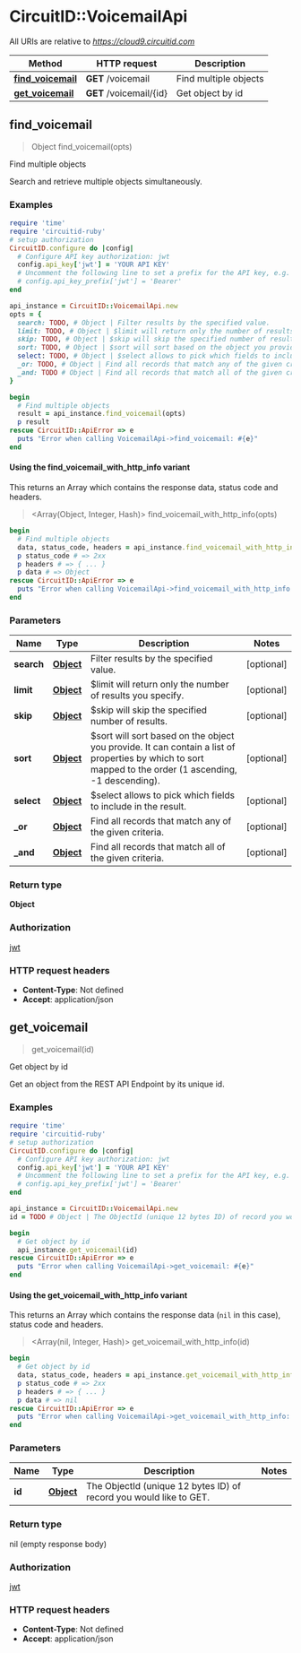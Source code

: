 # CircuitID::VoicemailApi

All URIs are relative to *https://cloud9.circuitid.com*

| Method | HTTP request | Description |
| ------ | ------------ | ----------- |
| [**find_voicemail**](VoicemailApi.md#find_voicemail) | **GET** /voicemail | Find multiple objects |
| [**get_voicemail**](VoicemailApi.md#get_voicemail) | **GET** /voicemail/{id} | Get object by id |


## find_voicemail

> Object find_voicemail(opts)

Find multiple objects

Search and retrieve multiple objects simultaneously. 

### Examples

```ruby
require 'time'
require 'circuitid-ruby'
# setup authorization
CircuitID.configure do |config|
  # Configure API key authorization: jwt
  config.api_key['jwt'] = 'YOUR API KEY'
  # Uncomment the following line to set a prefix for the API key, e.g. 'Bearer' (defaults to nil)
  # config.api_key_prefix['jwt'] = 'Bearer'
end

api_instance = CircuitID::VoicemailApi.new
opts = {
  search: TODO, # Object | Filter results by the specified value.
  limit: TODO, # Object | $limit will return only the number of results you specify.
  skip: TODO, # Object | $skip will skip the specified number of results.
  sort: TODO, # Object | $sort will sort based on the object you provide. It can contain a list of properties by which to sort mapped to the order (1 ascending, -1 descending).
  select: TODO, # Object | $select allows to pick which fields to include in the result.
  _or: TODO, # Object | Find all records that match any of the given criteria.
  _and: TODO # Object | Find all records that match all of the given criteria.
}

begin
  # Find multiple objects
  result = api_instance.find_voicemail(opts)
  p result
rescue CircuitID::ApiError => e
  puts "Error when calling VoicemailApi->find_voicemail: #{e}"
end
```

#### Using the find_voicemail_with_http_info variant

This returns an Array which contains the response data, status code and headers.

> <Array(Object, Integer, Hash)> find_voicemail_with_http_info(opts)

```ruby
begin
  # Find multiple objects
  data, status_code, headers = api_instance.find_voicemail_with_http_info(opts)
  p status_code # => 2xx
  p headers # => { ... }
  p data # => Object
rescue CircuitID::ApiError => e
  puts "Error when calling VoicemailApi->find_voicemail_with_http_info: #{e}"
end
```

### Parameters

| Name | Type | Description | Notes |
| ---- | ---- | ----------- | ----- |
| **search** | [**Object**](.md) | Filter results by the specified value. | [optional] |
| **limit** | [**Object**](.md) | $limit will return only the number of results you specify. | [optional] |
| **skip** | [**Object**](.md) | $skip will skip the specified number of results. | [optional] |
| **sort** | [**Object**](.md) | $sort will sort based on the object you provide. It can contain a list of properties by which to sort mapped to the order (1 ascending, -1 descending). | [optional] |
| **select** | [**Object**](.md) | $select allows to pick which fields to include in the result. | [optional] |
| **_or** | [**Object**](.md) | Find all records that match any of the given criteria. | [optional] |
| **_and** | [**Object**](.md) | Find all records that match all of the given criteria. | [optional] |

### Return type

**Object**

### Authorization

[jwt](../README.md#jwt)

### HTTP request headers

- **Content-Type**: Not defined
- **Accept**: application/json


## get_voicemail

> get_voicemail(id)

Get object by id

Get an object from the REST API Endpoint by its unique id.

### Examples

```ruby
require 'time'
require 'circuitid-ruby'
# setup authorization
CircuitID.configure do |config|
  # Configure API key authorization: jwt
  config.api_key['jwt'] = 'YOUR API KEY'
  # Uncomment the following line to set a prefix for the API key, e.g. 'Bearer' (defaults to nil)
  # config.api_key_prefix['jwt'] = 'Bearer'
end

api_instance = CircuitID::VoicemailApi.new
id = TODO # Object | The ObjectId (unique 12 bytes ID) of record you would like to GET.

begin
  # Get object by id
  api_instance.get_voicemail(id)
rescue CircuitID::ApiError => e
  puts "Error when calling VoicemailApi->get_voicemail: #{e}"
end
```

#### Using the get_voicemail_with_http_info variant

This returns an Array which contains the response data (`nil` in this case), status code and headers.

> <Array(nil, Integer, Hash)> get_voicemail_with_http_info(id)

```ruby
begin
  # Get object by id
  data, status_code, headers = api_instance.get_voicemail_with_http_info(id)
  p status_code # => 2xx
  p headers # => { ... }
  p data # => nil
rescue CircuitID::ApiError => e
  puts "Error when calling VoicemailApi->get_voicemail_with_http_info: #{e}"
end
```

### Parameters

| Name | Type | Description | Notes |
| ---- | ---- | ----------- | ----- |
| **id** | [**Object**](.md) | The ObjectId (unique 12 bytes ID) of record you would like to GET. |  |

### Return type

nil (empty response body)

### Authorization

[jwt](../README.md#jwt)

### HTTP request headers

- **Content-Type**: Not defined
- **Accept**: application/json

